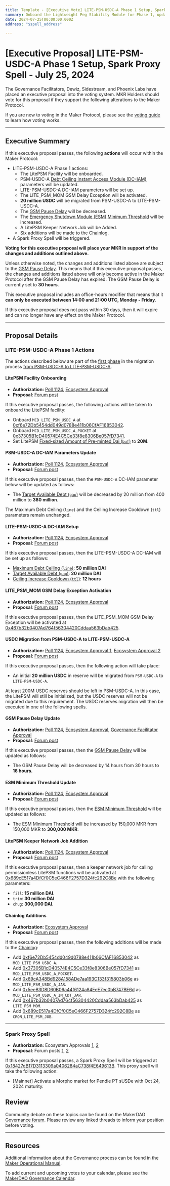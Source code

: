 ```yaml
---
title: Template - [Executive Vote] LITE-PSM-USDC-A Phase 1 Setup, Spark Proxy Spell - July 25, 2024
summary: Onboard the Lightweight Peg Stability Module for Phase 1, update PSM-USDC-A DC-IAM parameters, set LITE-PSM-USDC-A DC-IAM, activate LITE_PSM_MOM GSM delay exception, perform the initial USDC migration to the LitePSM, update the GSM pause delay, update the ESM minimum threshold, add a LitePSM keeper network job, add LitePSM facility addresses to the Chainlog, and trigger the Spark Proxy Spell.
date: 2024-07-25T00:00:00.000Z
address: "$spell_address"

---
```

# [Executive Proposal] LITE-PSM-USDC-A Phase 1 Setup, Spark Proxy Spell - July 25, 2024

The Governance Facilitators, Dewiz, Sidestream, and Phoenix Labs have placed an executive proposal into the voting system. MKR Holders should vote for this proposal if they support the following alterations to the Maker Protocol.

If you are new to voting in the Maker Protocol, please see the [voting guide](https://manual.makerdao.com/governance/voting-in-makerdao/on-chain-governance) to learn how voting works.

---

## Executive Summary

If this executive proposal passes, the following **actions** will occur within the Maker Protocol:

- LITE-PSM-USDC-A Phase 1 actions:
  - The LitePSM Facility will be onboarded.
  - PSM-USDC-A [Debt Ceiling Instant Access Module (DC-IAM)](https://mips.makerdao.com/mips/details/MIP104#14-3-1-4-debt-ceiling-instant-access-module-dc-iam-) parameters will be updated.
  - LITE-PSM-USDC-A DC-IAM parameters will be set up.
  - The LITE_PSM_MOM GSM Delay Exception will be activated.
  - **20 million USDC** will be migrated from PSM-USDC-A to LITE-PSM-USDC-A.
  - The [GSM Pause Delay](https://mips.makerdao.com/mips/details/MIP113#10-1-gsm-governance-security-module-pause-delay) will be decreased.
  - The [Emergency Shutdown Module (ESM)](https://docs.makerdao.com/smart-contract-modules/shutdown/the-emergency-shutdown-process-for-multi-collateral-dai-mcd) [Minimum Threshold](https://docs.makerdao.com/smart-contract-modules/shutdown/emergency-shutdown-module) will be increased.
  - A LitePSM Keeper Network Job will be Added.
  - Six additions will be made to the [Chainlog](https://chainlog.makerdao.com).
- A Spark Proxy Spell will be triggered.

**Voting for this executive proposal will place your MKR in support of the changes and additions outlined above.**

Unless otherwise noted, the changes and additions listed above are subject to the [GSM Pause Delay](https://manual.makerdao.com/parameter-index/core/param-gsm-pause-delay). This means that if this executive proposal passes, the changes and additions listed above will only become active in the Maker Protocol after the GSM Pause Delay has expired. The GSM Pause Delay is currently set to **30 hours**.

This executive proposal includes an office-hours modifier that means that it **can only be executed between 14:00 and 21:00 UTC, Monday - Friday**.

If this executive proposal does not pass within 30 days, then it will expire and can no longer have any effect on the Maker Protocol.

---

## Proposal Details

### LITE-PSM-USDC-A Phase 1 Actions

The actions described below are part of the [first phase](https://forum.makerdao.com/t/lite-psm-usdc-a-phase-1-test-period-proposed-parameters/24644/1) in the migration process [from PSM-USDC-A to LITE-PSM-USDC-A](https://forum.makerdao.com/t/litepsm-lite-psm-usdc-a-introduction-and-overview/24512).

#### LitePSM Facility Onboarding
- **Authorization:** [Poll 1124](https://vote.makerdao.com/polling/QmdcHXHy), [Ecosystem Approval](https://forum.makerdao.com/t/lite-psm-usdc-a-phase-1-test-period-proposed-parameters/24644/2)
- **Proposal**: [Forum post](https://forum.makerdao.com/t/lite-psm-usdc-a-phase-1-test-period-proposed-parameters/24644)

If this executive proposal passes, the following actions will be taken to onboard the LitePSM facility:

- Onboard `MCD_LITE_PSM_USDC_A` at [0xf6e72Db5454dd049d0788e411b06CfAF16853042](https://etherscan.io/address/0xf6e72Db5454dd049d0788e411b06CfAF16853042).
- Onboard `MCD_LITE_PSM_USDC_A_POCKET` at [0x37305B1cD40574E4C5Ce33f8e8306Be057fD7341](https://etherscan.io/address/0x37305B1cD40574E4C5Ce33f8e8306Be057fD7341).
- Set LitePSM [Fixed-sized Amount of Pre-minted Dai (`buf`)](https://forum.makerdao.com/t/litepsm-lite-psm-usdc-a-introduction-and-overview/24512#lite-psm-usdc-a-parameters-overview-8) to **20M**.

#### PSM-USDC-A DC-IAM Parameters Update

- **Authorization:** [Poll 1124](https://vote.makerdao.com/polling/QmdcHXHy), [Ecosystem Approval](https://forum.makerdao.com/t/lite-psm-usdc-a-phase-1-test-period-proposed-parameters/24644/2)
- **Proposal**: [Forum post](https://forum.makerdao.com/t/lite-psm-usdc-a-phase-1-test-period-proposed-parameters/24644)

If this executive proposal passes, then the `PSM-USDC-A` DC-IAM parameter below will be updated as follows:

- The [Target Available Debt (`gap`)](https://mips.makerdao.com/mips/details/MIP104#14-3-1-4-2-target-available-debt-gap-) will be decreased by 20 million from 400 million to **380 million**.

The Maximum Debt Ceiling (`line`) and the Ceiling Increase Cooldown (`ttl`) parameters remain unchanged.

#### LITE-PSM-USDC-A DC-IAM Setup

- **Authorization:** [Poll 1124](https://vote.makerdao.com/polling/QmdcHXHy), [Ecosystem Approval](https://forum.makerdao.com/t/lite-psm-usdc-a-phase-1-test-period-proposed-parameters/24644/2)
- **Proposal**: [Forum post](https://forum.makerdao.com/t/lite-psm-usdc-a-phase-1-test-period-proposed-parameters/24644)

If this executive proposal passes, then the LITE-PSM-USDC-A DC-IAM will be set up as follows:

- [Maximum Debt Ceiling (`line`)](https://mips.makerdao.com/mips/details/MIP104#14-3-1-4-1-maximum-debt-ceiling-line-): **50 million DAI**
- [Target Available Debt (`gap`)](https://mips.makerdao.com/mips/details/MIP104#14-3-1-4-2-target-available-debt-gap-): **20 million DAI**
- [Ceiling Increase Cooldown (`ttl`)](https://mips.makerdao.com/mips/details/MIP104#14-3-1-4-3-ceiling-increase-cooldown-ttl-): **12 hours**

#### LITE_PSM_MOM GSM Delay Exception Activation

- **Authorization:** [Poll 1124](https://vote.makerdao.com/polling/QmdcHXHy), [Ecosystem Approval](https://forum.makerdao.com/t/lite-psm-usdc-a-phase-1-test-period-proposed-parameters/24644/2)
- **Proposal**: [Forum post](https://forum.makerdao.com/t/lite-psm-usdc-a-phase-1-test-period-proposed-parameters/24644)

If this executive proposal passes, then the LITE_PSM_MOM GSM Delay Exception will be activated at [0x467b32b0407Ad764f56304420Cddaa563bDab425](https://etherscan.io/address/0x467b32b0407Ad764f56304420Cddaa563bDab425).

#### USDC Migration from PSM-USDC-A to LITE-PSM-USDC-A

- **Authorization:** [Poll 1124](https://vote.makerdao.com/polling/QmdcHXHy), [Ecosystem Approval 1](https://forum.makerdao.com/t/lite-psm-usdc-a-phase-1-test-period-proposed-parameters/24644/2), [Ecosystem Approval 2](https://forum.makerdao.com/t/lite-psm-usdc-a-phase-1-test-period-proposed-parameters/24644/4)
- **Proposal**: [Forum post](https://forum.makerdao.com/t/lite-psm-usdc-a-phase-1-test-period-proposed-parameters/24644)

If this executive proposal passes, then the following action will take place:

- An initial **20 million USDC** in reserve will be migrated from `PSM-USDC-A` to `LITE-PSM-USDC-A`.

At least 200M USDC reserves should be left in PSM-USDC-A. In this case, the LitePSM will still be initialized, but the USDC reserves will not be migrated due to this requirement. The USDC reserves migration will then be executed in one of the following spells.

#### GSM Pause Delay Update

- **Authorization:** [Poll 1124](https://vote.makerdao.com/polling/QmdcHXHy), [Ecosystem Approval](https://forum.makerdao.com/t/lite-psm-usdc-a-phase-1-test-period-proposed-parameters/24644/2), [Governance Facilitator Approval](https://forum.makerdao.com/t/lite-psm-usdc-a-phase-1-test-period-proposed-parameters/24644/8)
- **Proposal**: [Forum post](https://forum.makerdao.com/t/lite-psm-usdc-a-phase-1-test-period-proposed-parameters/24644)

If this executive proposal passes, then the [GSM Pause Delay](https://mips.makerdao.com/mips/details/MIP113#10-1-gsm-governance-security-module-pause-delay) will be updated as follows:

- The GSM Pause Delay will be decreased by 14 hours from 30 hours to **16 hours**.

#### ESM Minimum Threshold Update

- **Authorization:** [Poll 1124](https://vote.makerdao.com/polling/QmdcHXHy), [Ecosystem Approval](https://forum.makerdao.com/t/lite-psm-usdc-a-phase-1-test-period-proposed-parameters/24644/2)
- **Proposal**: [Forum post](https://forum.makerdao.com/t/lite-psm-usdc-a-phase-1-test-period-proposed-parameters/24644)

If this executive proposal passes, then the [ESM Minimum Threshold](https://docs.makerdao.com/smart-contract-modules/shutdown/emergency-shutdown-module) will be updated as follows:

- The ESM Minimum Threshold will be increased by 150,000 MKR from 150,000 MKR to **300,000 MKR**.

#### LitePSM Keeper Network Job Addition

- **Authorization:** [Poll 1124](https://vote.makerdao.com/polling/QmdcHXHy), [Ecosystem Approval](https://forum.makerdao.com/t/lite-psm-usdc-a-phase-1-test-period-proposed-parameters/24644/2)
- **Proposal**: [Forum post](https://forum.makerdao.com/t/lite-psm-usdc-a-phase-1-test-period-proposed-parameters/24644)

If this executive proposal passes, then a keeper network job for calling permissionless LitePSM functions will be activated at [0x689cE517a4DfCf0C5eC466F2757D324fc292C8Be](https://etherscan.io/address/0x689cE517a4DfCf0C5eC466F2757D324fc292C8Be) with the following parameters:

- `fill`: **15 million DAI**.
- `trim`: **30 million DAI**.
- `chug`: **300,000 DAI**.

#### Chainlog Additions

- **Authorization:** [Ecosystem Approval](http://forum.makerdao.com/t/lite-psm-usdc-a-phase-1-test-period-proposed-parameters/24644/7)
- **Proposal**: [Forum post](https://forum.makerdao.com/t/lite-psm-usdc-a-phase-1-test-period-proposed-parameters/24644)

If this executive proposal passes, then the following additions will be made to the [Chainlog](https://chainlog.makerdao.com):

- Add [0xf6e72Db5454dd049d0788e411b06CfAF16853042](https://etherscan.io/address/0xf6e72db5454dd049d0788e411b06cfaf16853042) as `MCD_LITE_PSM_USDC_A`.
- Add [0x37305B1cD40574E4C5Ce33f8e8306Be057fD7341](https://etherscan.io/address/0x37305B1cD40574E4C5Ce33f8e8306Be057fD7341) as `MCD_LITE_PSM_USDC_A_POCKET`.
- Add [0x69cA348Bd928A158ADe7aa193C133f315803b06e](https://etherscan.io/address/0x69cA348Bd928A158ADe7aa193C133f315803b06e) as `MCD_LITE_PSM_USDC_A_JAR`.
- Add [0x5eeB3D8D60B06a44f6124a84EeE7ec0bB747BE6d](https://etherscan.io/address/0x5eeB3D8D60B06a44f6124a84EeE7ec0bB747BE6d) as `MCD_LITE_PSM_USDC_A_IN_CDT_JAR`.
- Add [0x467b32b0407Ad764f56304420Cddaa563bDab425](https://etherscan.io/address/0x467b32b0407Ad764f56304420Cddaa563bDab425) as `LITE_PSM_MOM`.
- Add [0x689cE517a4DfCf0C5eC466F2757D324fc292C8Be](https://etherscan.io/address/0x689cE517a4DfCf0C5eC466F2757D324fc292C8Be) as `CRON_LITE_PSM_JOB`.

---

### Spark Proxy Spell

- **Authorization:** Ecosystem Approvals [1](http://forum.makerdao.com/t/jul-12-2024-proposed-changes-to-spark-for-upcoming-spell/24635/3), [2](http://forum.makerdao.com/t/jul-12-2024-proposed-changes-to-spark-for-upcoming-spell/24635/17)
- **Proposal**: Forum posts [1](https://forum.makerdao.com/t/jul-12-2024-proposed-changes-to-spark-for-upcoming-spell/24635), [2](http://forum.makerdao.com/t/jul-12-2024-proposed-changes-to-spark-for-upcoming-spell/24635/14)

If this executive proposal passes, a Spark Proxy Spell will be triggered at [0x18427dB17D3113309a0406284aC738f4E649613B](https://etherscan.io/address/0x18427dB17D3113309a0406284aC738f4E649613B). This proxy spell will take the following action:

- [Mainnet] Activate a Morpho market for Pendle PT sUSDe with Oct 24, 2024 maturity.

## Review

Community debate on these topics can be found on the MakerDAO [Governance forum](https://forum.makerdao.com/). Please review any linked threads to inform your position before voting.

---

## Resources

Additional information about the Governance process can be found in the [Maker Operational Manual](https://manual.makerdao.com).

To add current and upcoming votes to your calendar, please see the [MakerDAO Governance Calendar](https://manual.makerdao.com/makerdao/calendars/governance-calendar).
